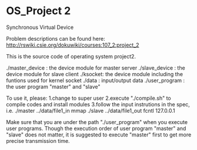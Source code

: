 # OS_Project 2

Synchronous Virtual Device 

Problem descriptions can be found here: http://rswiki.csie.org/dokuwiki/courses:107_2:project_2

This is the source code of operating system project2.

./master_device : the device module for master server
./slave_device  : the device module for slave client
./ksocket: the device module including the funtions used for kernel socket
./data   : input/output data
./user_program : the user program "master" and "slave"


To use it, please:
1.change to super user
2.execute "./compile.sh" to compile codes and install modules
3.follow the input instrutions in the spec, 
i.e.
./master ../data/file1_in mmap
./slave ../data/file1_out fcntl 127.0.0.1

Make sure that you are under the path "./user_program" when you execute user programs.
Though the execution order of user program "master" and "slave" does not matter,
it is suggested to execute "master" first to get more precise transmission time.

